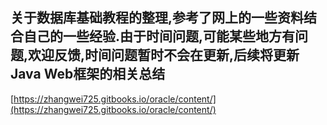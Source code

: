 ## 关于数据库基础教程的整理,参考了网上的一些资料结合自己的一些经验.由于时间问题,可能某些地方有问题,欢迎反馈,时间问题暂时不会在更新,后续将更新Java Web框架的相关总结

[https://zhangwei725.gitbooks.io/oracle/content/](https://zhangwei725.gitbooks.io/oracle/content/)

